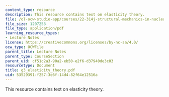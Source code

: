 ```yaml
---
content_type: resource
description: This resource contains text on elasticity theory.
file: /ol-ocw-studio-app/courses/22-314j-structural-mechanics-in-nuclear-power-technology-fall-2006/53529391f2573e6f14d482f64e12516a_g3_elasticity_theory.pdf
file_size: 1207253
file_type: application/pdf
learning_resource_types:
- Lecture Notes
license: https://creativecommons.org/licenses/by-nc-sa/4.0/
ocw_type: OCWFile
parent_title: Lecture Notes
parent_type: CourseSection
parent_uid: cf51c2a3-90a2-eb50-e2f6-d37940de3c03
resourcetype: Document
title: g3_elasticity_theory.pdf
uid: 53529391-f257-3e6f-14d4-82f64e12516a
---
```

This resource contains text on elasticity theory.